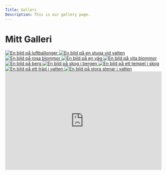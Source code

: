 ```yaml
---
Title: Galleri
Description: This is our gallery page.
---
```


Mitt Galleri
==========================

<div class="gallery-container">

<a class="gallery-pic" href="%base_url%/image/bild1.jpg" target="_blank">
    <picture>
        <source media="(min-width: 668px)" srcset="%base_url%/image/bild1.jpg?w=960&q=30">
        <source media="(min-width: 376px)" srcset="%base_url%/image/bild1.jpg?w=667&q=40"">
        <img src="%base_url%/image/bild1.jpg?w=375&h=375&crop-to-fit&q=50" alt="En bild på luftballonger ">
    </picture>
</a>

<a class="gallery-pic" href="%base_url%/image/bild2.jpg" target="_blank">
    <picture>
        <source media="(min-width: 668px)" srcset="%base_url%/image/bild2.jpg?w=960&q=30">
        <source media="(min-width: 376px)" srcset="%base_url%/image/bild2.jpg?w=667&q=40">
        <img src="%base_url%/image/bild2.jpg?w=375&h=375&crop-to-fit&q=50" alt="En bild på en stuga vid vatten">
    </picture>
</a>

<a class="gallery-pic" href="%base_url%/image/bild3.jpg" target="_blank">
    <picture>
        <source media="(min-width: 668px)" srcset="%base_url%/image/bild3.jpg?w=960&q=30">
        <source media="(min-width: 376px)" srcset="%base_url%/image/bild3.jpg?w=667&q=40">
        <img src="%base_url%/image/bild3.jpg?w=375&h=375&crop-to-fit&q=50" alt="En bild på rosa blommor">
    </picture>
</a>

<a class="gallery-pic" href="%base_url%/image/bild4.jpg" target="_blank">
    <picture>
        <source media="(min-width: 668px)" srcset="%base_url%/image/bild4.jpg?w=960&q=30">
        <source media="(min-width: 376px)" srcset="%base_url%/image/bild4.jpg?w=667&q=40">
        <img src="%base_url%/image/bild4.jpg?w=375&h=375&crop-to-fit&q=50" alt="En bild på en väg">
    </picture>
</a>

<a class="gallery-pic" href="%base_url%/image/bild5.jpg" target="_blank">
    <picture>
        <source media="(min-width: 668px)" srcset="%base_url%/image/bild5.jpg?w=960&q=30">
        <source media="(min-width: 376px)" srcset="%base_url%/image/bild5.jpg?w=667&q=40">
        <img src="%base_url%/image/bild5.jpg?w=375&h=375&crop-to-fit&q=50" alt="En bild på vita blommor">
    </picture>
</a>

<a class="gallery-pic" href="%base_url%/image/bild6.jpg" target="_blank">
    <picture>
        <source media="(min-width: 668px)" srcset="%base_url%/image/bild6.jpg?w=960&q=30">
        <source media="(min-width: 376px)" srcset="%base_url%/image/bild6.jpg?w=667&q=40">
        <img src="%base_url%/image/bild6.jpg?w=375&h=375&crop-to-fit&q=50" alt="En bild på berg">
    </picture>
</a>

<a class="gallery-pic" href="%base_url%/image/bild7.jpg" target="_blank">
    <picture>
        <source media="(min-width: 668px)" srcset="%base_url%/image/bild7.jpg?w=960&q=30">
        <source media="(min-width: 376px)" srcset="%base_url%/image/bild7.jpg?w=667&q=40">
        <img src="%base_url%/image/bild7.jpg?w=375&h=375&crop-to-fit&q=50" alt="En bild på skog i bergen">
    </picture>
</a>

<a class="gallery-pic" href="%base_url%/image/bild8.jpg" target="_blank">
    <picture>
        <source media="(min-width: 668px)" srcset="%base_url%/image/bild8.jpg?w=960&q=30">
        <source media="(min-width: 376px)" srcset="%base_url%/image/bild8.jpg?w=667&q=40"">
        <img src="%base_url%/image/bild8.jpg?w=375&h=375&crop-to-fit&q=50" alt="En bild på ett tempel i skog">
    </picture>
</a>

<a class="gallery-pic" href="%base_url%/image/bild9.jpg" target="_blank">
    <picture>
        <source media="(min-width: 668px)" srcset="%base_url%/image/bild9.jpg?w=960&q=30">
        <source media="(min-width: 376px)" srcset="%base_url%/image/bild9.jpg?w=667&q=40">
        <img src="%base_url%/image/bild9.jpg?w=375&h=375&crop-to-fit&q=50" alt="En bild på ett träd i vatten">
    </picture>
</a>

<a class="gallery-pic" href="%base_url%/image/bild10.jpg" target="_blank">
    <picture>
        <source media="(min-width: 668px)" srcset="%base_url%/image/bild10.jpg?w=960&q=30">
        <source media="(min-width: 376px)" srcset="%base_url%/image/bild10.jpg?w=667&q=40">
        <img src="%base_url%/image/bild10.jpg?w=375&h=375&crop-to-fit&q=50" alt="En bild på stora stenar i vatten">
    </picture>
</a>
</div>

<div class="embed-container">
    <iframe width="500" height="315" src="https://www.youtube.com/embed/wukFdoXRZKM?si=1J9FGiZAizkcqYgn" title="YouTube video player" frameborder="0" allow="accelerometer; autoplay; clipboard-write; encrypted-media; gyroscope; picture-in-picture; web-share" referrerpolicy="strict-origin-when-cross-origin" allowfullscreen></iframe>
</div>

